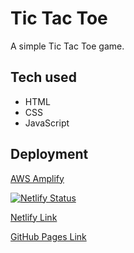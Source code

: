 # Tic Tac Toe

A simple Tic Tac Toe game.

## Tech used

- HTML
- CSS
- JavaScript

## Deployment

[AWS Amplify](https://main.dcegc8v6526c0.amplifyapp.com/)

[![Netlify Status](https://api.netlify.com/api/v1/badges/68ecee4a-eb13-4111-acf9-ff9db799b1f0/deploy-status)](https://app.netlify.com/sites/victoriavavulina/deploys)

[Netlify Link](https://tic-tac-toe-vickneee.netlify.app/)

[GitHub Pages Link](https://vickneee.github.io/tic-tac-toe/)
